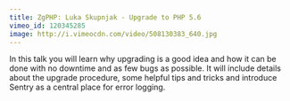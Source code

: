 ```yaml
---
title: ZgPHP: Luka Skupnjak - Upgrade to PHP 5.6
vimeo_id: 120345285
image: http://i.vimeocdn.com/video/508130383_640.jpg
---
```

In this talk you will learn why upgrading is a good idea and how it can be done with no downtime and as few bugs as possible. It will include details about the upgrade procedure, some helpful tips and tricks and introduce Sentry as a central place for error logging.
